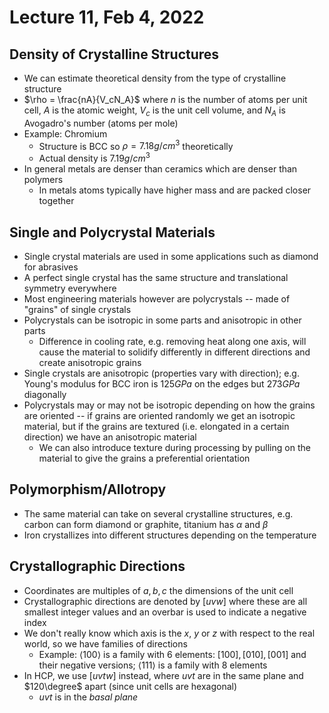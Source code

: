 # Lecture 11, Feb 4, 2022

## Density of Crystalline Structures

* We can estimate theoretical density from the type of crystalline structure
* $\rho = \frac{nA}{V_cN_A}$ where $n$ is the number of atoms per unit cell, $A$ is the atomic weight, $V_c$ is the unit cell volume, and $N_A$ is Avogadro's number (atoms per mole)
* Example: Chromium
	* Structure is BCC so $\rho = 7.18\si{g/cm^3}$ theoretically
	* Actual density is $7.19\si{g/cm^3}$
* In general metals are denser than ceramics which are denser than polymers
	* In metals atoms typically have higher mass and are packed closer together

## Single and Polycrystal Materials

* Single crystal materials are used in some applications such as diamond for abrasives
* A perfect single crystal has the same structure and translational symmetry everywhere
* Most engineering materials however are polycrystals -- made of "grains" of single crystals
* Polycrystals can be isotropic in some parts and anisotropic in other parts
	* Difference in cooling rate, e.g. removing heat along one axis, will cause the material to solidify differently in different directions and create anisotropic grains
* Single crystals are anisotropic (properties vary with direction); e.g. Young's modulus for BCC iron is $125\si{GPa}$ on the edges but $273\si{GPa}$ diagonally
* Polycrystals may or may not be isotropic depending on how the grains are oriented -- if grains are oriented randomly we get an isotropic material, but if the grains are textured (i.e. elongated in a certain direction) we have an anisotropic material
	* We can also introduce texture during processing by pulling on the material to give the grains a preferential orientation

## Polymorphism/Allotropy

* The same material can take on several crystalline structures, e.g. carbon can form diamond or graphite, titanium has $\alpha$ and $\beta$
* Iron crystallizes into different structures depending on the temperature

## Crystallographic Directions

* Coordinates are multiples of $a, b, c$ the dimensions of the unit cell
* Crystallographic directions are denoted by $[uvw]$ where these are all smallest integer values and an overbar is used to indicate a negative index
* We don't really know which axis is the $x$, $y$ or $z$ with respect to the real world, so we have families of directions
	* Example: $\langle 100 \rangle$ is a family with 6 elements: $[100], [010], [001]$ and their negative versions; $\langle 111 \rangle$ is a family with 8 elements
* In HCP, we use $[uvtw]$ instead, where $uvt$ are in the same plane and $120\degree$ apart (since unit cells are hexagonal)
	* $uvt$ is in the *basal plane*

